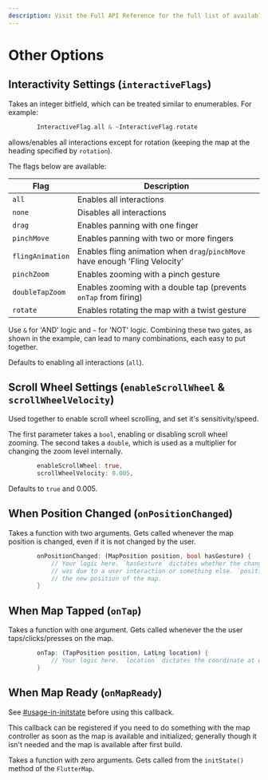 ```yaml
---
description: Visit the Full API Reference for the full list of available options
---
```


# Other Options

## Interactivity Settings (`interactiveFlags`)

Takes an integer bitfield, which can be treated similar to enumerables. For example:

```dart
        InteractiveFlag.all & ~InteractiveFlag.rotate
```

allows/enables all interactions except for rotation (keeping the map at the heading specified by `rotation`).

The flags below are available:

| Flag             | Description                                                                  |
| ---------------- | ---------------------------------------------------------------------------- |
| `all`            | Enables all interactions                                                     |
| `none`           | Disables all interactions                                                    |
| `drag`           | Enables panning with one finger                                              |
| `pinchMove`      | Enables panning with two or more fingers                                     |
| `flingAnimation` | Enables fling animation when `drag`/`pinchMove` have enough 'Fling Velocity' |
| `pinchZoom`      | Enables zooming with a pinch gesture                                         |
| `doubleTapZoom`  | Enables zooming with a double tap (prevents `onTap` from firing)             |
| `rotate`         | Enables rotating the map with a twist gesture                                |

Use `&` for 'AND' logic and `~` for 'NOT' logic. Combining these two gates, as shown in the example, can lead to many combinations, each easy to put together.

Defaults to enabling all interactions (`all`).

## Scroll Wheel Settings (`enableScrollWheel` & `scrollWheelVelocity`)

Used together to enable scroll wheel scrolling, and set it's sensitivity/speed.

The first parameter takes a `bool`, enabling or disabling scroll wheel zooming. The second takes a `double`, which is used as a multiplier for changing the zoom level internally.

```dart
        enableScrollWheel: true,
        scrollWheelVelocity: 0.005,
```

Defaults to `true` and 0.005.

## When Position Changed (`onPositionChanged`)

Takes a function with two arguments. Gets called whenever the map position is changed, even if it is not changed by the user.

```dart
        onPositionChanged: (MapPosition position, bool hasGesture) {
            // Your logic here. `hasGesture` dictates whether the change
            // was due to a user interaction or something else. `position` is
            // the new position of the map.
        }
```

## When Map Tapped (`onTap`)

Takes a function with one argument. Gets called whenever the the user taps/clicks/presses on the map.

```dart
        onTap: (TapPosition position, LatLng location) {
            // Your logic here. `location` dictates the coordinate at which the user tapped.
        }
```

## When Map Ready (`onMapReady`)

See [#usage-in-initstate](../controller.md#usage-in-initstate "mention") before using this callback.

This callback can be registered if you need to do something with the map controller as soon as the map is available and initialized; generally though it isn't needed and the map is available after first build.

Takes a function with zero arguments. Gets called from the `initState()` method of the `FlutterMap`.
